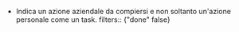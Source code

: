- Indica un azione aziendale da compiersi e non soltanto un'azione personale come un task.
  filters:: {"done" false}